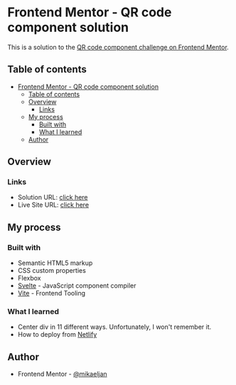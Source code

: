 # Frontend Mentor - QR code component solution

This is a solution to the [QR code component challenge on Frontend Mentor](https://www.frontendmentor.io/challenges/qr-code-component-iux_sIO_H).

## Table of contents

- [Frontend Mentor - QR code component solution](#frontend-mentor---qr-code-component-solution)
  - [Table of contents](#table-of-contents)
  - [Overview](#overview)
    - [Links](#links)
  - [My process](#my-process)
    - [Built with](#built-with)
    - [What I learned](#what-i-learned)
  - [Author](#author)

## Overview

### Links

- Solution URL: [click here](https://github.com/mikaeljan/frontend-mentor-projects/tree/qr-code-component/qr-code-component)
- Live Site URL: [click here](https://650c3d8e0de940298abf7558--frolicking-pony-4d3642.netlify.app/)

## My process

### Built with

- Semantic HTML5 markup
- CSS custom properties
- Flexbox
- [Svelte](https://svelte.dev/) - JavaScript component compiler
- [Vite](https://vitejs.dev/) - Frontend Tooling

### What I learned

- Center div in 11 different ways. Unfortunately, I won't remember it.
- How to deploy from [Netlify](https://www.netlify.com/)

## Author

- Frontend Mentor - [@mikaeljan](https://www.frontendmentor.io/profile/mikaeljan)
